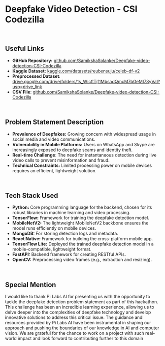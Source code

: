 # Deepfake Video Detection - CSI Codezilla

<br>

## Useful Links
- **GitHub Repository:** [github.com/SamikshaSolanke/Deepfake-video-detection-CSI-Codezilla](https://github.com/SamikshaSolanke/Deepfake-video-detection-CSI-Codezilla)
- **Kaggle Dataset:** [kaggle.com/datasets/reubensuju/celeb-df-v2](https://www.kaggle.com/datasets/reubensuju/celeb-df-v2)
- **Preprocessed Dataset:** [drive.google.com/drive/folders/1s_WIcftTjf1MbsadQmcM7bGeMI73yVaI?usp=drive_link](https://drive.google.com/drive/folders/12kt5EH6h1dRInoBHCcVBKiJbW0vL4vi9?usp=sharing)
- **CSV File:** [github.com/SamikshaSolanke/Deepfake-video-detection-CSI-Codezilla](https://drive.google.com/file/d/1-JnAA7dx_sHuhy0j5jnKpnmfBJOu3Qg1/view?usp=sharing)

<br>

## Problem Statement Description
- **Prevalence of Deepfakes:** Growing concern with widespread usage in social media and video communications.
- **Vulnerability in Mobile Platforms:** Users on WhatsApp and Skype are increasingly exposed to deepfake scams and identity theft.
- **Real-time Challenge:** The need for instantaneous detection during live video calls to prevent misinformation and fraud.
- **Technical Constraints:** Limited processing power on mobile devices requires an efficient, lightweight solution.

<br>

## Tech Stack Used
- **Python:** Core programming language for the backend, chosen for its robust libraries in machine learning and video processing.
- **TensorFlow:** Framework for training the deepfake detection model.
- **MobileNetV2:** The lightweight MobileNetV2 backbone ensures the model runs efficiently on mobile devices.
- **MongoDB:** For storing detection logs and metadata.
- **React Native:** Framework for building the cross-platform mobile app.
- **TensorFlow Lite:** Deployed the trained deepfake detection model in a mobile-compatible, lightweight format.
- **FastAPI:** Backend framework for creating RESTful APIs.
- **OpenCV:** Preprocessing video frames (e.g., extraction and resizing).

<br>

## Special Mention
<p>I would like to thank Pi Labs AI for presenting us with the opportunity to tackle the deepfake detection problem statement as part of this hackathon. This challenge has been an incredible learning experience, allowing us to delve deeper into the complexities of deepfake technology and develop innovative solutions to address this critical issue. The guidance and resources provided by Pi Labs AI have been instrumental in shaping our approach and pushing the boundaries of our knowledge in AI and computer vision. We are grateful for the chance to work on a project with such real-world impact and look forward to contributing further to this domain</p>
